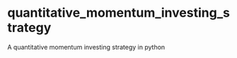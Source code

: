 # quantitative_momentum_investing_strategy

<!--
#groups
Finance

#languages
Python

#frames and libs
Numpy
Pandas

-->

A quantitative momentum investing strategy in python
